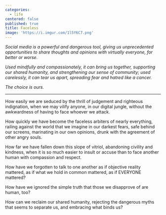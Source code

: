 ```yaml
---
categories:
  - life
centered: false
published: true
title: Faceless
image: 'https://i.imgur.com/1l5Y6C7.png'
---
```

_Social media is a powerful and dangerous tool, giving us unprecedented opportunities to share thoughts and opinions with virtually everyone, for better or worse._

_Used mindfully and compassionately, it can bring us together, supporting our shared humanity, 
and strengthening our sense of community; used carelessly, it can tear us apart, spreading fear and hatred like a cancer._

_The choice is ours._

---

How easily 
we are seduced 
by the thrill of judgement
and righteous indignation,
when we may vilify anyone,
in our digital jungle,
without the awkwardness 
of having to face
whoever we attack.

How quickly 
we have become 
the faceless arbiters
of nearly everything,
railing against the world
that we imagine
in our darkest fears,
safe behind our screens,
marinating in our own opinions,
drunk with the agreement
of other angry souls.

How far we have fallen
down this slope of vitriol,
abandoning civility
and kindness,
when it is so much easier 
to insult or accuse
than to face another human
with compassion and respect.

How have we forgotten 
to talk to one another 
as if objective reality mattered,
as if what we hold in common mattered,
as if EVERYONE  mattered?

How have we ignored
the simple truth
that those we disapprove of
are human, too?

How can we reclaim
our shared humanity,
rejecting the dangerous myths
that seems to separate us,
and embracing
what binds us?
